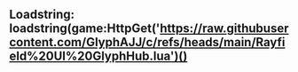 ## Loadstring: loadstring(game:HttpGet('https://raw.githubusercontent.com/GlyphAJJ/c/refs/heads/main/Rayfield%20UI%20GlyphHub.lua')()
